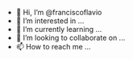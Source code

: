 - 👋 Hi, I’m @franciscoflavio
- 👀 I’m interested in ...
- 🌱 I’m currently learning ...
- 💞️ I’m looking to collaborate on ...
- 📫 How to reach me ...

<!---
franciscoflavio/franciscoflavio is a ✨ special ✨ repository because its `README.md` (this file) appears on your GitHub profile.
You can click the Preview link to take a look at your changes.
--->
